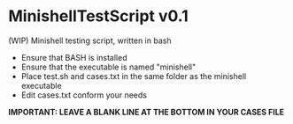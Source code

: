 # MinishellTestScript v0.1
(WIP) Minishell testing script, written in bash

- Ensure that BASH is installed
- Ensure that the executable is named "minishell"
- Place test.sh and cases.txt in the same folder as the minishell executable
- Edit cases.txt conform your needs

**IMPORTANT: LEAVE A BLANK LINE AT THE BOTTOM IN YOUR CASES FILE**

